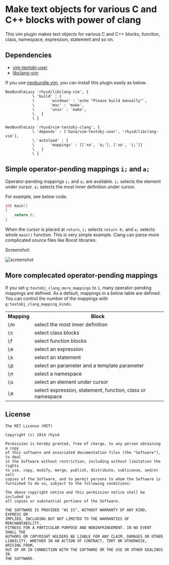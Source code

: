 Make text objects for various C and C++ blocks with power of clang
==================================================================

This vim plugin makes text objects for various C and C++ blocks, funciton, class, namespace, expression, statement and so on.

## Dependencies

- [vim-textobj-user](https://github.com/kana/vim-textobj-user)
- [libclang-vim](https://github.com/rhysd/libclang-vim)

If you use [neobundle.vim](https://github.com/Shougo/neobundle.vim), you can install this plugin easily as below.

```vim
NeoBundleLazy 'rhysd/libclang-vim', {
            \ 'build' : {
            \       'windows' : 'echo "Please build manually"',
            \       'mac' : 'make',
            \       'unix' : 'make',
            \   }
            \ }

NeoBundleLazy 'rhysd/vim-textobj-clang', {
            \ 'depends' : ['kana/vim-textobj-user', 'rhysd/libclang-vim'],
            \ 'autoload' : {
            \       'mappings' : [['xo', 'a;'], ['xo', 'i;']]
            \   }
            \ }
```

## Simple operator-pending mappings `i;` and `a;`

Operator-pending mappings `i;` and `a;` are available.  `i;` selects the element under cursor.  `a;` selects the most inner definition under cursor.

For example, see below code.

```cpp
int main()
{
    return 0;
}
```

When the cursor is placed at `return`, `i;` selects `return 0;` and `a;` selects whole `main()` function.
This is very simple example.  Clang can parse more complicated source files like Boost libraries.

Screenshot:

![screenshot](http://gifzo.net/82IlUtfW1g.gif)

## More complecated operator-pending mappings

If you set `g:textobj_clang_more_mappings` to `1`, many operator-pending mappings are defined.  As a default, mappings in a below table are defined.  You can control the number of the mappings with `g:textobj_clang_mapping_kinds`.

<table>
    <tr>
        <th>Mapping</th>
        <th>Block</th>
    </tr>
    <tr>
        <td>i;m</td>
        <td>select the most inner definition</td>
    </tr>
    <tr>
        <td>i;c</td>
        <td>select class blocks</td>
    </tr>
    <tr>
        <td>i;f</td>
        <td>select function blocks</td>
    </tr>
    <tr>
        <td>i;e</td>
        <td>select an expression</td>
    </tr>
    <tr>
        <td>i;s</td>
        <td>select an statement</td>
    </tr>
    <tr>
        <td>i;p</td>
        <td>select an parameter and a template parameter</td>
    </tr>
    <tr>
        <td>i;n</td>
        <td>select a namespace</td>
    </tr>
    <tr>
        <td>i;u</td>
        <td>select an element under cursor</td>
    </tr>
    <tr>
        <td>i;a</td>
        <td>select expression, statement, function, class or namespace</td>
    </tr>
</table>

## License

    The MIT License (MIT)

    Copyright (c) 2014 rhysd

    Permission is hereby granted, free of charge, to any person obtaining a copy
    of this software and associated documentation files (the "Software"), to deal
    in the Software without restriction, including without limitation the rights
    to use, copy, modify, merge, publish, distribute, sublicense, and/or sell
    copies of the Software, and to permit persons to whom the Software is
    furnished to do so, subject to the following conditions:

    The above copyright notice and this permission notice shall be included in
    all copies or substantial portions of the Software.

    THE SOFTWARE IS PROVIDED "AS IS", WITHOUT WARRANTY OF ANY KIND, EXPRESS OR
    IMPLIED, INCLUDING BUT NOT LIMITED TO THE WARRANTIES OF MERCHANTABILITY,
    FITNESS FOR A PARTICULAR PURPOSE AND NONINFRINGEMENT. IN NO EVENT SHALL THE
    AUTHORS OR COPYRIGHT HOLDERS BE LIABLE FOR ANY CLAIM, DAMAGES OR OTHER
    LIABILITY, WHETHER IN AN ACTION OF CONTRACT, TORT OR OTHERWISE, ARISING FROM,
    OUT OF OR IN CONNECTION WITH THE SOFTWARE OR THE USE OR OTHER DEALINGS IN
    THE SOFTWARE.

